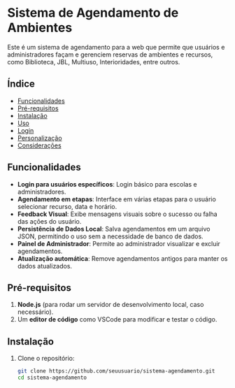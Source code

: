 # Sistema de Agendamento de Ambientes

Este é um sistema de agendamento para a web que permite que usuários e administradores façam e gerenciem reservas de ambientes e recursos, como Biblioteca, JBL, Multiuso, Interioridades, entre outros.

## Índice
- [Funcionalidades](#funcionalidades)
- [Pré-requisitos](#pré-requisitos)
- [Instalação](#instalação)
- [Uso](#uso)
- [Login](#login)
- [Personalização](#personalização)
- [Considerações](#considerações)

## Funcionalidades

- **Login para usuários específicos**: Login básico para escolas e administradores.
- **Agendamento em etapas**: Interface em várias etapas para o usuário selecionar recurso, data e horário.
- **Feedback Visual**: Exibe mensagens visuais sobre o sucesso ou falha das ações do usuário.
- **Persistência de Dados Local**: Salva agendamentos em um arquivo JSON, permitindo o uso sem a necessidade de banco de dados.
- **Painel de Administrador**: Permite ao administrador visualizar e excluir agendamentos.
- **Atualização automática**: Remove agendamentos antigos para manter os dados atualizados.

## Pré-requisitos

1. **Node.js** (para rodar um servidor de desenvolvimento local, caso necessário).
2. Um **editor de código** como VSCode para modificar e testar o código.

## Instalação

1. Clone o repositório:
   ```bash
   git clone https://github.com/seuusuario/sistema-agendamento.git
   cd sistema-agendamento
